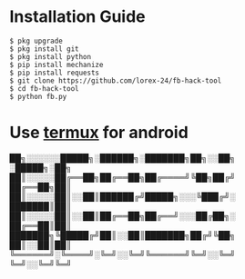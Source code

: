 # Installation Guide
```
$ pkg upgrade
$ pkg install git
$ pkg install python
$ pip install mechanize
$ pip install requests
$ git clone https://github.com/lorex-24/fb-hack-tool
$ cd fb-hack-tool
$ python fb.py
```
# Use <a href="https://f-droid.org/en/packages/com.termux/" target="_blank">termux</a> for android


██╗░░░░░░█████╗░██████╗░███████╗██╗░░██╗  ░█████╗░██╗
██║░░░░░██╔══██╗██╔══██╗██╔════╝╚██╗██╔╝  ██╔══██╗██║
██║░░░░░██║░░██║██████╔╝█████╗░░░╚███╔╝░  ███████║██║
██║░░░░░██║░░██║██╔══██╗██╔══╝░░░██╔██╗░  ██╔══██║██║
███████╗╚█████╔╝██║░░██║███████╗██╔╝╚██╗  ██║░░██║██║
╚══════╝░╚════╝░╚═╝░░╚═╝╚══════╝╚═╝░░╚═╝  ╚═╝░░╚═╝╚═╝
